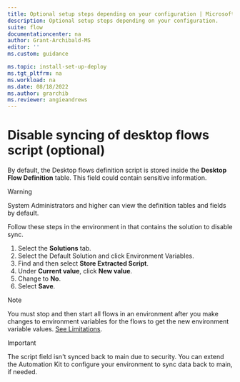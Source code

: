 ```yaml
---
title: Optional setup steps depending on your configuration | Microsoft Docs
description: Optional setup steps depending on your configuration.
suite: flow
documentationcenter: na
author: Grant-Archibald-MS
editor: ''
ms.custom: guidance

ms.topic: install-set-up-deploy
ms.tgt_pltfrm: na
ms.workload: na
ms.date: 08/18/2022
ms.author: grarchib
ms.reviewer: angieandrews
---
```


# Disable syncing of desktop flows script (optional)

By default, the Desktop flows definition script is stored inside the **Desktop Flow Definition** table. This field could contain sensitive information.

>[!WARNING]
>System Administrators and higher can view the definition tables and fields by default.

Follow these steps in the environment in that contains the solution to disable sync.

1. Select the **Solutions** tab.
1. Select the Default Solution and click Environment Variables.
1. Find and then select **Store Extracted Script**.
1. Under **Current value**, click **New value**.
1. Change to **No**.
1. Select **Save**.

>[!NOTE]
>You must stop and then start all flows in an environment after you make changes to environment variables for the flows to get the new environment variable values. [See Limitations](../limitations.md).

>[!IMPORTANT]
>The script field isn't synced back to main due to security. You can extend the Automation Kit to configure your environment to sync data back to main, if needed.
